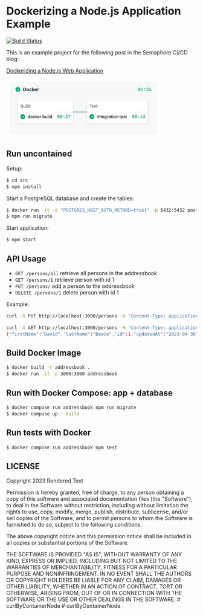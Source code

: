 # Dockerizing a Node.js Application Example

[![Build Status](https://tomfern.semaphoreci.com/badges/dockerizing-nodejs/branches/master.svg)](https://tomfern.semaphoreci.com/projects/dockerizing-nodejs)

This is an example project for the following post in the Semaphore CI/CD blog:

[Dockerizing a Node.js Web Application](https://semaphoreci.com/community/tutorials/dockerizing-a-node-js-web-application)

![Pipeline](.semaphore/pipeline.jpg)

## Run uncontained

Setup:

```bash
$ cd src
$ npm install
```

Start a PostgreSQL database and create the tables:

```bash
$ docker run -it -e "POSTGRES_HOST_AUTH_METHOD=trust" -p 5432:5432 postgres
$ npm run migrate
```

Start application:

```bash
$ npm start
```

## API Usage

- `GET /persons/all` retrieve all persons in the addressbook
- `GET /persons/1` retrieve person with id 1
- `PUT /persons/` add a person to the addressbook
- `DELETE /persons/1` delete person with id 1

Example:

```bash
curl -X PUT http://localhost:3000/persons -H 'Content-Type: application/json' -d '{"id": 1, "firstName": "David", "lastName": "Bowie"}'
```

```bash
curl -X GET http://localhost:3000/persons -H 'Content-Type: application/json'
{"firstName":"David","lastName":"Bowie","id":1,"updatedAt":"2023-04-30T22:44:29.115Z","createdAt":"2023-04-30T22:44:29.115Z"}
```

## Build Docker Image

```bash
$ docker build -t addressbook .
$ docker run -it -p 3000:3000 addressbook
```

## Run with Docker Compose: app + database

```bash
$ docker compose run addressbook npm run migrate
$ docker compose up --build
```

## Run tests with Docker

```bash
$ docker compose run addressbook npm test
```

## LICENSE

Copyright 2023 Rendered Text

Permission is hereby granted, free of charge, to any person obtaining a copy of this software and associated documentation files (the "Software"), to deal in the Software without restriction, including without limitation the rights to use, copy, modify, merge, publish, distribute, sublicense, and/or sell copies of the Software, and to permit persons to whom the Software is furnished to do so, subject to the following conditions:

The above copyright notice and this permission notice shall be included in all copies or substantial portions of the Software.

THE SOFTWARE IS PROVIDED "AS IS", WITHOUT WARRANTY OF ANY KIND, EXPRESS OR IMPLIED, INCLUDING BUT NOT LIMITED TO THE WARRANTIES OF MERCHANTABILITY, FITNESS FOR A PARTICULAR PURPOSE AND NONINFRINGEMENT. IN NO EVENT SHALL THE AUTHORS OR COPYRIGHT HOLDERS BE LIABLE FOR ANY CLAIM, DAMAGES OR OTHER LIABILITY, WHETHER IN AN ACTION OF CONTRACT, TORT OR OTHERWISE, ARISING FROM, OUT OF OR IN CONNECTION WITH THE SOFTWARE OR THE USE OR OTHER DEALINGS IN THE SOFTWARE.
#   c u r l B y C o n t a i n e r N o d e 
 
 #   c u r l B y C o n t a i n e r N o d e 
 
 